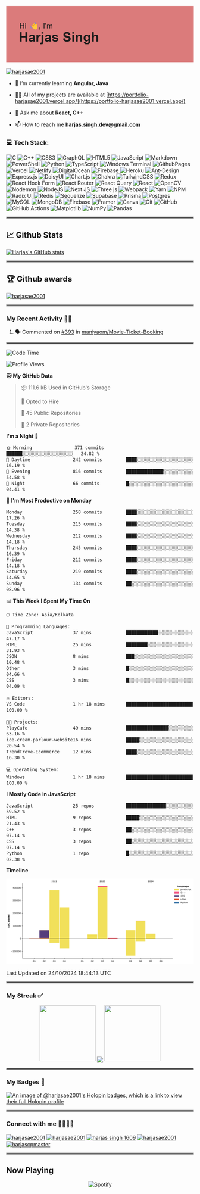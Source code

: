 ![HEADER](header.png)

<p align="left"> <a href="https://twitter.com/harjasae2001" target="blank"><img src="https://img.shields.io/twitter/follow/harjasae2001?logo=twitter&style=for-the-badge" alt="harjasae2001" /></a> </p>

- 🌱 I’m currently learning **Angular, Java**

- 👨‍💻 All of my projects are available at [https://portfolio-harjasae2001.vercel.app/](https://portfolio-harjasae2001.vercel.app/)

- 💬 Ask me about **React, C++**

- 📫 How to reach me **harjas.singh.dev@gmail.com**


<h3 align="left">💻 Tech Stack:</h3>

![C](https://img.shields.io/badge/c-%2300599C.svg?style=for-the-badge&logo=c&logoColor=white) ![C++](https://img.shields.io/badge/c++-%2300599C.svg?style=for-the-badge&logo=c%2B%2B&logoColor=white) ![CSS3](https://img.shields.io/badge/css3-%231572B6.svg?style=for-the-badge&logo=css3&logoColor=white) ![GraphQL](https://img.shields.io/badge/-GraphQL-E10098?style=for-the-badge&logo=graphql&logoColor=white) ![HTML5](https://img.shields.io/badge/html5-%23E34F26.svg?style=for-the-badge&logo=html5&logoColor=white) ![JavaScript](https://img.shields.io/badge/javascript-%23323330.svg?style=for-the-badge&logo=javascript&logoColor=%23F7DF1E) ![Markdown](https://img.shields.io/badge/markdown-%23000000.svg?style=for-the-badge&logo=markdown&logoColor=white) ![PowerShell](https://img.shields.io/badge/PowerShell-%235391FE.svg?style=for-the-badge&logo=powershell&logoColor=white) ![Python](https://img.shields.io/badge/python-3670A0?style=for-the-badge&logo=python&logoColor=ffdd54) ![TypeScript](https://img.shields.io/badge/typescript-%23007ACC.svg?style=for-the-badge&logo=typescript&logoColor=white) ![Windows Terminal](https://img.shields.io/badge/Windows%20Terminal-%234D4D4D.svg?style=for-the-badge&logo=windows-terminal&logoColor=white) ![GithubPages](https://img.shields.io/badge/github%20pages-121013?style=for-the-badge&logo=github&logoColor=white) ![Vercel](https://img.shields.io/badge/vercel-%23000000.svg?style=for-the-badge&logo=vercel&logoColor=white) ![Netlify](https://img.shields.io/badge/netlify-%23000000.svg?style=for-the-badge&logo=netlify&logoColor=#00C7B7) ![DigitalOcean](https://img.shields.io/badge/DigitalOcean-%230167ff.svg?style=for-the-badge&logo=digitalOcean&logoColor=white) ![Firebase](https://img.shields.io/badge/firebase-%23039BE5.svg?style=for-the-badge&logo=firebase) ![Heroku](https://img.shields.io/badge/heroku-%23430098.svg?style=for-the-badge&logo=heroku&logoColor=white) ![Ant-Design](https://img.shields.io/badge/-AntDesign-%230170FE?style=for-the-badge&logo=ant-design&logoColor=white) ![Express.js](https://img.shields.io/badge/express.js-%23404d59.svg?style=for-the-badge&logo=express&logoColor=%2361DAFB) ![DaisyUI](https://img.shields.io/badge/daisyui-5A0EF8?style=for-the-badge&logo=daisyui&logoColor=white) ![Chart.js](https://img.shields.io/badge/chart.js-F5788D.svg?style=for-the-badge&logo=chart.js&logoColor=white) ![Chakra](https://img.shields.io/badge/chakra-%234ED1C5.svg?style=for-the-badge&logo=chakraui&logoColor=white) ![TailwindCSS](https://img.shields.io/badge/tailwindcss-%2338B2AC.svg?style=for-the-badge&logo=tailwind-css&logoColor=white) ![Redux](https://img.shields.io/badge/redux-%23593d88.svg?style=for-the-badge&logo=redux&logoColor=white) ![React Hook Form](https://img.shields.io/badge/React%20Hook%20Form-%23EC5990.svg?style=for-the-badge&logo=reacthookform&logoColor=white) ![React Router](https://img.shields.io/badge/React_Router-CA4245?style=for-the-badge&logo=react-router&logoColor=white) ![React Query](https://img.shields.io/badge/-React%20Query-FF4154?style=for-the-badge&logo=react%20query&logoColor=white) ![React](https://img.shields.io/badge/react-%2320232a.svg?style=for-the-badge&logo=react&logoColor=%2361DAFB) ![OpenCV](https://img.shields.io/badge/opencv-%23white.svg?style=for-the-badge&logo=opencv&logoColor=white) ![Nodemon](https://img.shields.io/badge/NODEMON-%23323330.svg?style=for-the-badge&logo=nodemon&logoColor=%BBDEAD) ![NodeJS](https://img.shields.io/badge/node.js-6DA55F?style=for-the-badge&logo=node.js&logoColor=white) ![Next JS](https://img.shields.io/badge/Next-black?style=for-the-badge&logo=next.js&logoColor=white) ![Three js](https://img.shields.io/badge/threejs-black?style=for-the-badge&logo=three.js&logoColor=white) ![Webpack](https://img.shields.io/badge/webpack-%238DD6F9.svg?style=for-the-badge&logo=webpack&logoColor=black) ![Yarn](https://img.shields.io/badge/yarn-%232C8EBB.svg?style=for-the-badge&logo=yarn&logoColor=white) ![NPM](https://img.shields.io/badge/NPM-%23CB3837.svg?style=for-the-badge&logo=npm&logoColor=white) ![Radix UI](https://img.shields.io/badge/radix%20ui-161618.svg?style=for-the-badge&logo=radix-ui&logoColor=white) ![Redis](https://img.shields.io/badge/redis-%23DD0031.svg?style=for-the-badge&logo=redis&logoColor=white) ![Sequelize](https://img.shields.io/badge/Sequelize-52B0E7?style=for-the-badge&logo=Sequelize&logoColor=white) ![Supabase](https://img.shields.io/badge/Supabase-3ECF8E?style=for-the-badge&logo=supabase&logoColor=white) ![Prisma](https://img.shields.io/badge/Prisma-3982CE?style=for-the-badge&logo=Prisma&logoColor=white) ![Postgres](https://img.shields.io/badge/postgres-%23316192.svg?style=for-the-badge&logo=postgresql&logoColor=white) ![MySQL](https://img.shields.io/badge/mysql-4479A1.svg?style=for-the-badge&logo=mysql&logoColor=white) ![MongoDB](https://img.shields.io/badge/MongoDB-%234ea94b.svg?style=for-the-badge&logo=mongodb&logoColor=white) ![Firebase](https://img.shields.io/badge/firebase-a08021?style=for-the-badge&logo=firebase&logoColor=ffcd34) ![Framer](https://img.shields.io/badge/Framer-black?style=for-the-badge&logo=framer&logoColor=blue) ![Canva](https://img.shields.io/badge/Canva-%2300C4CC.svg?style=for-the-badge&logo=Canva&logoColor=white) ![Git](https://img.shields.io/badge/git-%23F05033.svg?style=for-the-badge&logo=git&logoColor=white) ![GitHub](https://img.shields.io/badge/github-%23121011.svg?style=for-the-badge&logo=github&logoColor=white) ![GitHub Actions](https://img.shields.io/badge/github%20actions-%232671E5.svg?style=for-the-badge&logo=githubactions&logoColor=white) ![Matplotlib](https://img.shields.io/badge/Matplotlib-%23ffffff.svg?style=for-the-badge&logo=Matplotlib&logoColor=black) ![NumPy](https://img.shields.io/badge/numpy-%23013243.svg?style=for-the-badge&logo=numpy&logoColor=white) ![Pandas](https://img.shields.io/badge/pandas-%23150458.svg?style=for-the-badge&logo=pandas&logoColor=white)

<hr style="border:2px solid gray"> </hr>
<!-- Github Stats -->
<h2>📈 Github Stats</h2>
 
[![Harjas's GitHub stats]( https://github-readme-stats-one-flame-37.vercel.app/api?username=harjasae2001&show_icons=true&theme=transparent)](https://github.com/anuraghazra/github-readme-stats)

<hr style="border:2px solid gray"> </hr>
<!--Github Awards-->
<h2>🏆 Github awards</h2>

<p align="left"> <a href="https://github.com/harjasae2001"><img src="https://github-profile-trophy.vercel.app/?username=harjasae2001&theme=onedark" alt="harjasae2001" /></a> </p>

<hr style="border:2px solid gray"> </hr>
<!--Pinned Repos
<details>
  <summary>
     <h2>📌 Pinned Repositories</h2>
  </summary>
 <ul>
  <li>
   
 <a href="https://github.com/harjasae2001/E-Commerce">
  <img  align="center" src="https://github-readme-stats.vercel.app/api/pin/?username=harjasae2001&repo=E-Commerce&show_owner=true" />
</a>
  </li>
  <li>
   
<a href="https://github.com/harjasae2001/CryptoApp">
  <img  align="center" src="https://github-readme-stats.vercel.app/api/pin/?username=harjasae2001&repo=CryptoApp&show_owner=true" />
</a>
  </li>
  <li>
   
<a href="https://github.com/harjasae2001/Real_Estate_Finder">
  <img align="center" src="https://github-readme-stats.vercel.app/api/pin/?username=harjasae2001&repo=Real_Estate_Finder&show_owner=true" />
</a>
  </li>
  <li>
   
<a href="https://github.com/harjasae2001/Weather_App">
  <img align="center" src="https://github-readme-stats.vercel.app/api/pin/?username=harjasae2001&repo=Weather_App&show_owner=true" />
</a>
  </li>
</details>
-->

<h3>My Recent Activity 🏃🏻</h3>

<!--START_SECTION:activity-->
1. 🗣 Commented on [#393](https://github.com/maniyaom/Movie-Ticket-Booking/issues/393#issuecomment-2435064846) in [maniyaom/Movie-Ticket-Booking](https://github.com/maniyaom/Movie-Ticket-Booking)
<!--END_SECTION:activity-->

<hr style="border:2px solid gray"> </hr>

<!--START_SECTION:waka-->
![Code Time](http://img.shields.io/badge/Code%20Time-202%20hrs%209%20mins-blue)

![Profile Views](http://img.shields.io/badge/Profile%20Views-2-blue)

**🐱 My GitHub Data** 

> 📦 111.6 kB Used in GitHub's Storage 
 > 
> 💼 Opted to Hire
 > 
> 📜 45 Public Repositories 
 > 
> 🔑 2 Private Repositories 
 > 
**I'm a Night 🦉** 

```text
🌞 Morning                371 commits         ██████░░░░░░░░░░░░░░░░░░░   24.82 % 
🌆 Daytime                242 commits         ████░░░░░░░░░░░░░░░░░░░░░   16.19 % 
🌃 Evening                816 commits         ██████████████░░░░░░░░░░░   54.58 % 
🌙 Night                  66 commits          █░░░░░░░░░░░░░░░░░░░░░░░░   04.41 % 
```
📅 **I'm Most Productive on Monday** 

```text
Monday                   258 commits         ████░░░░░░░░░░░░░░░░░░░░░   17.26 % 
Tuesday                  215 commits         ████░░░░░░░░░░░░░░░░░░░░░   14.38 % 
Wednesday                212 commits         ████░░░░░░░░░░░░░░░░░░░░░   14.18 % 
Thursday                 245 commits         ████░░░░░░░░░░░░░░░░░░░░░   16.39 % 
Friday                   212 commits         ████░░░░░░░░░░░░░░░░░░░░░   14.18 % 
Saturday                 219 commits         ████░░░░░░░░░░░░░░░░░░░░░   14.65 % 
Sunday                   134 commits         ██░░░░░░░░░░░░░░░░░░░░░░░   08.96 % 
```


📊 **This Week I Spent My Time On** 

```text
🕑︎ Time Zone: Asia/Kolkata

💬 Programming Languages: 
JavaScript               37 mins             ████████████░░░░░░░░░░░░░   47.17 % 
HTML                     25 mins             ████████░░░░░░░░░░░░░░░░░   31.93 % 
JSON                     8 mins              ███░░░░░░░░░░░░░░░░░░░░░░   10.48 % 
Other                    3 mins              █░░░░░░░░░░░░░░░░░░░░░░░░   04.66 % 
CSS                      3 mins              █░░░░░░░░░░░░░░░░░░░░░░░░   04.09 % 

🔥 Editors: 
VS Code                  1 hr 18 mins        █████████████████████████   100.00 % 

🐱‍💻 Projects: 
PlayCafe                 49 mins             ████████████████░░░░░░░░░   63.16 % 
ice-cream-parlour-website16 mins             █████░░░░░░░░░░░░░░░░░░░░   20.54 % 
TrendTrove-Ecommerce     12 mins             ████░░░░░░░░░░░░░░░░░░░░░   16.30 % 

💻 Operating System: 
Windows                  1 hr 18 mins        █████████████████████████   100.00 % 
```

**I Mostly Code in JavaScript** 

```text
JavaScript               25 repos            ███████████████░░░░░░░░░░   59.52 % 
HTML                     9 repos             █████░░░░░░░░░░░░░░░░░░░░   21.43 % 
C++                      3 repos             ██░░░░░░░░░░░░░░░░░░░░░░░   07.14 % 
CSS                      3 repos             ██░░░░░░░░░░░░░░░░░░░░░░░   07.14 % 
Python                   1 repo              █░░░░░░░░░░░░░░░░░░░░░░░░   02.38 % 
```



**Timeline**

![Lines of Code chart](https://raw.githubusercontent.com/harjasae2001/harjasae2001/main/assets/bar_graph.png)


 Last Updated on 24/10/2024 18:44:13 UTC
<!--END_SECTION:waka-->

<!--
<hr style="border:2px solid gray"> </hr>
<h3>Most Contributed Repos 🗒️</h3>

[![GitHub Trends SVG](https://api.githubtrends.io/user/svg/harjasae2001/repos?time_range=one_year&group=other&loc_metric=changed&theme=ferns)](https://githubtrends.io)
-->

<hr style="border:2px solid gray"> </hr>
<h3>My Streak ✅</h3>
<p align="center">
   <a>
   <img height="150" width="150" src="https://github.com/kishanrajput23/kishanrajput23/blob/main/images/left.png">
   <img align="center" src="https://github-readme-streak-stats.herokuapp.com/?user=harjasae2001&theme=dark&hide_border=true"/>
   <img height="150" width="150" src="https://github.com/kishanrajput23/kishanrajput23/blob/main/images/right.png">
   </a>
</p>

<hr style="border:2px solid gray"> </hr>
<h3>My Badges 📛</h3>

[![An image of @harjasae2001's Holopin badges, which is a link to view their full Holopin profile](https://holopin.me/harjasae2001)](https://holopin.io/@harjasae2001)

<hr style="border:2px solid gray"> </hr>
<h3 align="left">Connect with me 🫱🏼‍🫲🏾</h3>
<p align="left">
<a href="https://twitter.com/harjasae2001" target="blank"><img align="center" src="https://raw.githubusercontent.com/rahuldkjain/github-profile-readme-generator/master/src/images/icons/Social/twitter.svg" alt="harjasae2001" height="30" width="40" /></a>
<a href="https://linkedin.com/in/harjasae2001" target="blank"><img align="center" src="https://raw.githubusercontent.com/rahuldkjain/github-profile-readme-generator/master/src/images/icons/Social/linked-in-alt.svg" alt="harjasae2001" height="30" width="40" /></a>
<a href="https://kaggle.com/harjas singh 1609" target="blank"><img align="center" src="https://raw.githubusercontent.com/rahuldkjain/github-profile-readme-generator/master/src/images/icons/Social/kaggle.svg" alt="harjas singh 1609" height="30" width="40" /></a>
<a href="https://instagram.com/harjasae2001" target="blank"><img align="center" src="https://raw.githubusercontent.com/rahuldkjain/github-profile-readme-generator/master/src/images/icons/Social/instagram.svg" alt="harjasae2001" height="30" width="40" /></a>
<a href="https://www.leetcode.com/harjascpmaster" target="blank"><img align="center" src="https://raw.githubusercontent.com/rahuldkjain/github-profile-readme-generator/master/src/images/icons/Social/leet-code.svg" alt="harjascpmaster" height="30" width="40" /></a>
</p>

<hr style="border:2px solid gray"> </hr>

<h2>Now Playing</h2>

<!--Spotify Playing-->
<div align="center">
 
  [![Spotify](https://novatorem.vercel.app/api/spotify?background_color=0d1117&border_color=ffffff)](https://open.spotify.com/user/31s47awoltmycfqpeveuujdadk3a)
</div>




